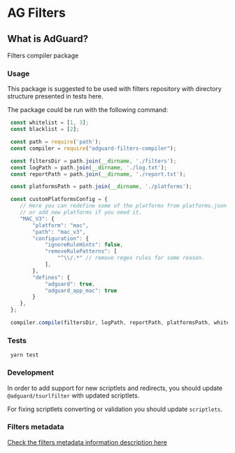 # AG Filters

## What is AdGuard?

Filters compiler package

### Usage

This package is suggested to be used with filters repository with directory structure presented in tests here.

The package could be run with the following command:

```javascript
 const whitelist = [1, 3];
 const blacklist = [2];

 const path = require('path');
 const compiler = require("adguard-filters-compiler");

 const filtersDir = path.join(__dirname, './filters');
 const logPath = path.join(__dirname, './log.txt');
 const reportPath = path.join(__dirname, './report.txt');

 const platformsPath = path.join(__dirname, './platforms');

 const customPlatformsConfig = {
    // Here you can redefine some of the platforms from platforms.json
    // or add new platforms if you need it.
    "MAC_V3": {
        "platform": "mac",
        "path": "mac_v3",
        "configuration": {
            "ignoreRuleHints": false,
            "removeRulePatterns": [
                "^\\/.*" // remove regex rules for some reason.
            ],
        },
        "defines": {
            "adguard": true,
            "adguard_app_mac": true
        }
    },
 };

 compiler.compile(filtersDir, logPath, reportPath, platformsPath, whitelist, blacklist, customPlatformsConfig);
```

### Tests

```
 yarn test
```

### Development

In order to add support for new scriptlets and redirects, you should update `@adguard/tsurlfilter` with updated scriptlets.

For fixing scriptlets converting or validation you should update `scriptlets`.

### Filters metadata

[Check the filters metadata information description here](https://github.com/AdguardTeam/FiltersRegistry/blob/master/README.md)
